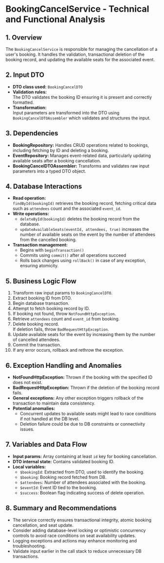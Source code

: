 # BookingCancelService - Technical and Functional Analysis

## 1. Overview
The `BookingCancelService` is responsible for managing the cancellation of a user's booking. It handles the validation, transactional deletion of the booking record, and updating the available seats for the associated event.

## 2. Input DTO
- **DTO class used:** `BookingCancelDTO`
- **Validation rules:**  
  The DTO validates the booking ID ensuring it is present and correctly formatted.
- **Transformation:**  
  Input parameters are transformed into the DTO using `BookingCancelDTOAssembler` which validates and structures the input.

## 3. Dependencies
- **BookingRepository:** Handles CRUD operations related to bookings, including fetching by ID and deleting a booking.
- **EventRepository:** Manages event-related data, particularly updating available seats after a booking cancellation.
- **BookingCancelDTOAssembler:** Transforms and validates raw input parameters into a typed DTO object.

## 4. Database Interactions
- **Read operation:**  
  `findById(bookingId)` retrieves the booking record, fetching critical data such as `attendees` count and the associated `event_id`.
- **Write operations:**  
  - `deleteById(bookingId)` deletes the booking record from the database.
  - `updateAvailableSeats(eventId, attendees, true)` increases the number of available seats on the event by the number of attendees from the cancelled booking.
- **Transaction management:**  
  - Begins with `beginTransaction()`
  - Commits using `commit()` after all operations succeed
  - Rolls back changes using `rollBack()` in case of any exception, ensuring atomicity.

## 5. Business Logic Flow
1. Transform raw input params to `BookingCancelDTO`.
2. Extract booking ID from DTO.
3. Begin database transaction.
4. Attempt to fetch booking record by ID.
5. If booking not found, throw `NotFoundHttpException`.
6. Retrieve `attendees` count and `event_id` from booking.
7. Delete booking record.  
   If deletion fails, throw `BadRequestHttpException`.
8. Update available seats for the event by increasing them by the number of cancelled attendees.
9. Commit the transaction.
10. If any error occurs, rollback and rethrow the exception.

## 6. Exception Handling and Anomalies
- **NotFoundHttpException:** Thrown if the booking with the specified ID does not exist.
- **BadRequestHttpException:** Thrown if the deletion of the booking record fails.
- **General exceptions:** Any other exception triggers rollback of the transaction to maintain data consistency.
- **Potential anomalies:**  
  - Concurrent updates to available seats might lead to race conditions if not handled at the DB level.
  - Deletion failure could be due to DB constraints or connectivity issues.

## 7. Variables and Data Flow
- **Input params:** Array containing at least `id` key for booking cancellation.
- **DTO internal state:** Contains validated booking ID.
- **Local variables:**  
  - `$bookingId`: Extracted from DTO, used to identify the booking.
  - `$booking`: Booking record fetched from DB.
  - `$attendees`: Number of attendees associated with the booking.
  - `$eventId`: Event ID tied to the booking.
  - `$success`: Boolean flag indicating success of delete operation.

## 8. Summary and Recommendations
- The service correctly ensures transactional integrity, atomic booking cancellation, and seat update.
- Consider adding database-level locking or optimistic concurrency controls to avoid race conditions on seat availability updates.
- Logging exceptions and actions may enhance monitoring and troubleshooting.
- Validate input earlier in the call stack to reduce unnecessary DB transactions.
